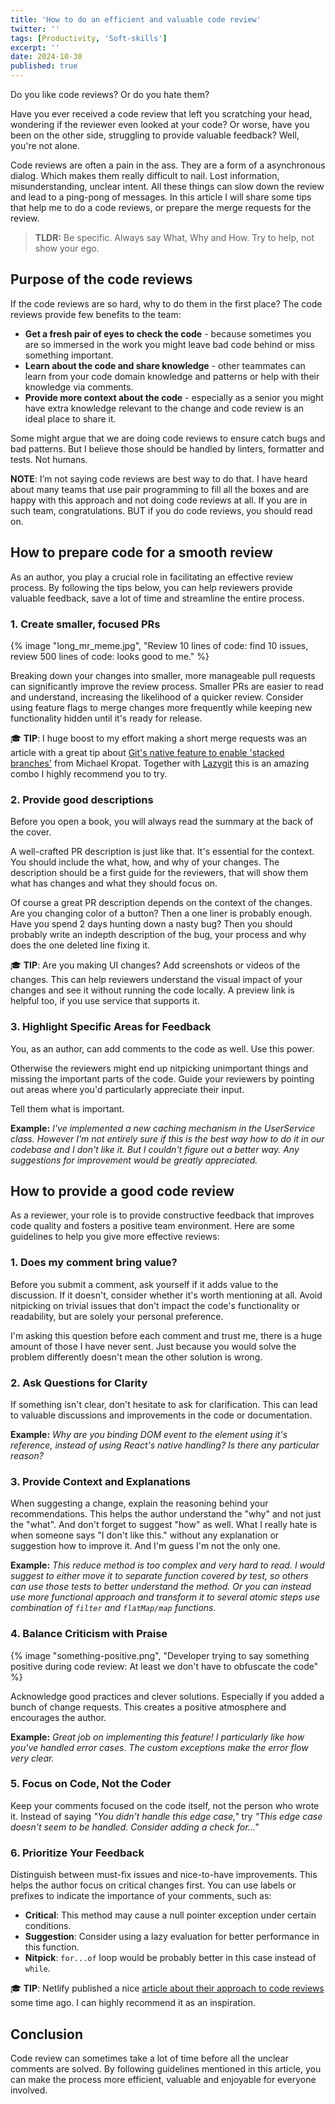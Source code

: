 ```yaml
---
title: 'How to do an efficient and valuable code review'
twitter: ''
tags: [Productivity, 'Soft-skills']
excerpt: ''
date: 2024-10-30
published: true
---
```


Do you like code reviews? Or do you hate them?

Have you ever received a code review that left you scratching your head, wondering if the reviewer even looked at your code? Or worse, have you been on the other side, struggling to provide valuable feedback? Well, you're not alone.

Code reviews are often a pain in the ass. They are a form of a asynchronous dialog. Which makes them really difficult to nail. Lost information, misunderstanding, unclear intent. All these things can slow down the review and lead to a ping-pong of messages. In this article I will share some tips that help me to do a code reviews, or prepare the merge requests for the review.

> **TLDR:** Be specific. Always say What, Why and How. Try to help, not show your ego.

## Purpose of the code reviews

If the code reviews are so hard, why to do them in the first place? The code reviews provide few benefits to the team:

- **Get a fresh pair of eyes to check the code** - because sometimes you are so immersed in the work you might leave bad code behind or miss something important.
- **Learn about the code and share knowledge** - other teammates can learn from your code domain knowledge and patterns or help with their knowledge via comments.
- **Provide more context about the code** - especially as a senior you might have extra knowledge relevant to the change and code review is an ideal place to share it.

Some might argue that we are doing code reviews to ensure catch bugs and bad patterns. But I believe those should be handled by linters, formatter and tests. Not humans.

<aside>

**NOTE**: I’m not saying code reviews are best way to do that. I have heard about many teams that use pair programming to fill all the boxes and are happy with this approach and not doing code reviews at all. If you are in such team, congratulations. BUT if you do code reviews, you should read on.

</aside>

## How to prepare code for a smooth review

As an author, you play a crucial role in facilitating an effective review process. By following the tips below, you can help reviewers provide valuable feedback, save a lot of time and streamline the entire process.

### 1. Create smaller, focused PRs

{% image "long_mr_meme.jpg", "Review 10 lines of code: find 10 issues, review 500 lines of code: looks good to me." %}

Breaking down your changes into smaller, more manageable pull requests can significantly improve the review process. Smaller PRs are easier to read and understand, increasing the likelihood of a quicker review. Consider using feature flags to merge changes more frequently while keeping new functionality hidden until it's ready for release.

<aside>

<span aria-hidden="true">🎓&nbsp;</span>**TIP**: I huge boost to my effort making a short merge requests was an article with a great tip about [Git's native feature to enable 'stacked branches'](https://www.codetinkerer.com/2023/10/01/stacked-branches-with-vanilla-git.html) from Michael Kropat. Together with [Lazygit](https://github.com/jesseduffield/lazygit) this is an amazing combo I highly recommend you to try.

</aside>

### 2. Provide good descriptions

Before you open a book, you will always read the summary at the back of the cover.

A well-crafted PR description is just like that. It's essential for the context. You should include the what, how, and why of your changes. The description should be a first guide for the reviewers, that will show them what has changes and what they should focus on.

Of course a great PR description depends on the context of the changes. Are you changing color of a button? Then a one liner is probably enough. Have you spend 2 days hunting down a nasty bug? Then you should probably write an indepth description of the bug, your process and why does the one deleted line fixing it.

<aside>

<span aria-hidden="true">🎓&nbsp;</span>**TIP**: Are you making UI changes? Add screenshots or videos of the changes. This can help reviewers understand the visual impact of your changes and see it without running the code locally. A preview link is helpful too, if you use service that supports it.

</aside>

### 3. Highlight Specific Areas for Feedback

You, as an author, can add comments to the code as well. Use this power.

Otherwise the reviewers might end up nitpicking unimportant things and missing the important parts of the code. Guide your reviewers by pointing out areas where you'd particularly appreciate their input.

Tell them what is important.

**Example:**
_I've implemented a new caching mechanism in the UserService class. However I'm not entirely sure if this is the best way how to do it in our codebase and I don't like it. But I couldn't figure out a better way. Any suggestions for improvement would be greatly appreciated._

## How to provide a good code review

As a reviewer, your role is to provide constructive feedback that improves code quality and fosters a positive team environment. Here are some guidelines to help you give more effective reviews:

### 1. Does my comment bring value?

Before you submit a comment, ask yourself if it adds value to the discussion. If it doesn't, consider whether it's worth mentioning at all. Avoid nitpicking on trivial issues that don't impact the code's functionality or readability, but are solely your personal preference.

I'm asking this question before each comment and trust me, there is a huge amount of those I have never sent. Just because you would solve the problem differently doesn't mean the other solution is wrong.

### 2. Ask Questions for Clarity

If something isn't clear, don't hesitate to ask for clarification. This can lead to valuable discussions and improvements in the code or documentation.

**Example:**
_Why are you binding DOM event to the element using it's reference, instead of using React's native handling? Is there any particular reason?_

### 3. Provide Context and Explanations

When suggesting a change, explain the reasoning behind your recommendations. This helps the author understand the "why" and not just the "what". And don't forget to suggest "how" as well. What I really hate is when someone says "I don't like this." without any explanation or suggestion how to improve it. And I'm guess I'm not the only one.

**Example:**
_This reduce method is too complex and very hard to read. I would suggest to either move it to separate function covered by test, so others can use those tests to better understand the method. Or you can instead use more functional approach and transform it to several atomic steps use combination of `filter` and `flatMap/map` functions._

### 4. Balance Criticism with Praise

{% image "something-positive.png", "Developer trying to say something positive during code review: At least we don't have to obfuscate the code" %}

Acknowledge good practices and clever solutions. Especially if you added a bunch of change requests. This creates a positive atmosphere and encourages the author.

**Example:**
_Great job on implementing this feature! I particularly like how you've handled error cases. The custom exceptions make the error flow very clear._

### 5. Focus on Code, Not the Coder

Keep your comments focused on the code itself, not the person who wrote it. Instead of saying _"You didn't handle this edge case,"_ try _"This edge case doesn't seem to be handled. Consider adding a check for..."_

### 6. Prioritize Your Feedback

Distinguish between must-fix issues and nice-to-have improvements. This helps the author focus on critical changes first. You can use labels or prefixes to indicate the importance of your comments, such as:

- **Critical**: This method may cause a null pointer exception under certain conditions.
- **Suggestion**: Consider using a lazy evaluation for better performance in this function.
- **Nitpick**: `for...of` loop would be probably better in this case instead of `while`.

<aside>

<span aria-hidden="true">🎓&nbsp;</span>**TIP**: Netlify published a nice [article about their approach to code reviews](https://www.netlify.com/blog/2020/03/05/feedback-ladders-how-we-encode-code-reviews-at-netlify/) some time ago. I can highly recommend it as an inspiration.

</aside>

## Conclusion

Code review can sometimes take a lot of time before all the unclear comments are solved. By following guidelines mentioned in this article, you can make the process more efficient, valuable and enjoyable for everyone involved.
